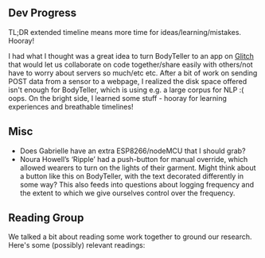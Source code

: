 ## Dev Progress
TL;DR extended timeline means more time for ideas/learning/mistakes. Hooray!

I had what I thought was a great idea to turn BodyTeller to an app on [Glitch](https://glitch.com/) that would let us collaborate on code together/share easily with others/not have to worry about servers so much/etc etc. After a bit of work on sending POST data from a sensor to a webpage, I realized the disk space offered isn't enough for BodyTeller, which is using e.g. a large corpus for NLP :( oops. On the bright side, I learned some stuff - hooray for learning experiences and breathable timelines!

## Misc
- Does Gabrielle have an extra ESP8266/nodeMCU that I should grab?
- Noura Howell’s ‘Ripple’ had a push-button for manual override, which allowed wearers to turn on the lights of their garment. Might think about a button like this on BodyTeller, with the text decorated differently in some way? This also feeds into questions about logging frequency and the extent to which we give ourselves control over the frequency.

## Reading Group
We talked a bit about reading some work together to ground our research. Here's some (possibly) relevant readings: 
